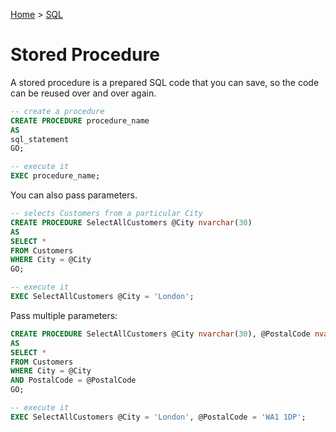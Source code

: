 [Home](../../README.md) > [SQL](./README.md)

# Stored Procedure

A stored procedure is a prepared SQL code that you can save, so the code can be reused over and over again.

```sql
-- create a procedure
CREATE PROCEDURE procedure_name
AS
sql_statement
GO;

-- execute it
EXEC procedure_name;
```

You can also pass parameters.

```sql
-- selects Customers from a particular City
CREATE PROCEDURE SelectAllCustomers @City nvarchar(30)
AS
SELECT *
FROM Customers
WHERE City = @City
GO;

-- execute it
EXEC SelectAllCustomers @City = 'London';
```

Pass multiple parameters:

```sql
CREATE PROCEDURE SelectAllCustomers @City nvarchar(30), @PostalCode nvarchar(10)
AS
SELECT *
FROM Customers
WHERE City = @City
AND PostalCode = @PostalCode
GO;

-- execute it
EXEC SelectAllCustomers @City = 'London', @PostalCode = 'WA1 1DP';
```
